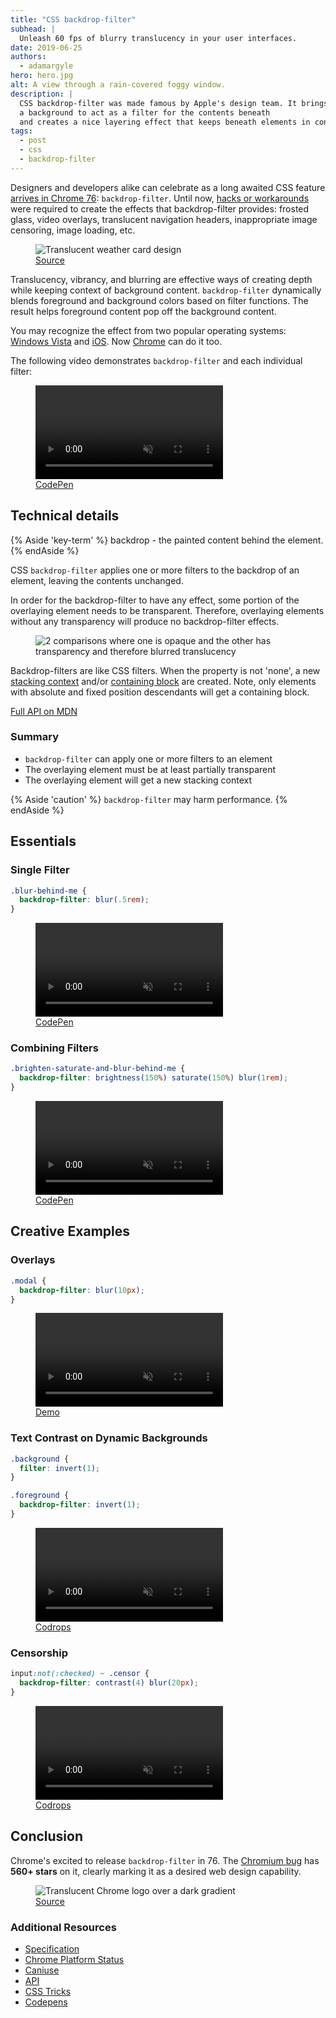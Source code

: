 ```yaml
---
title: "CSS backdrop-filter"
subhead: |
  Unleash 60 fps of blurry translucency in your user interfaces.
date: 2019-06-25
authors:
  - adamargyle
hero: hero.jpg
alt: A view through a rain-covered foggy window.
description: |
  CSS backdrop-filter was made famous by Apple's design team. It brings
  a background to act as a filter for the contents beneath
  and creates a nice layering effect that keeps beneath elements in context.
tags:
  - post
  - css
  - backdrop-filter
---
```


Designers and developers alike can celebrate as a long awaited CSS feature [arrives in Chrome 76](https://www.chromestatus.com/feature/5679432723333120): `backdrop-filter`. Until now, [hacks or workarounds](https://stackoverflow.com/questions/38145368/css-workaround-to-backdrop-filter) were required to create the effects that backdrop-filter provides: frosted glass, video overlays, translucent navigation headers, inappropriate image censoring, image loading, etc.

<figure class="w-figure w-figure--center">
  <img src="https://storage.googleapis.com/web-dev-assets/backdrop-filter/weather_app.jpg" alt="Translucent weather card design">
  <figcaption class="w-figcaption">
    <a href="https://dribbble.com/shots/733714-Weather-App?list=tags&tag=android" target="_blank">Source</a>
  </figcaption>
</figure>

Translucency, vibrancy, and blurring are effective ways of creating depth while keeping context of background content. `backdrop-filter` dynamically blends foreground and background colors based on filter functions. The result helps foreground content pop off the background content.

You may recognize the effect from two popular operating systems: [Windows Vista](https://i.kinja-img.com/gawker-media/image/upload/s--9RLXARU4--/c_scale,dpr_2.0,f_auto,fl_progressive,q_80,w_800/trgz8yivyyqrpcnwscu5.png) and [iOS](https://static.businessinsider.com/image/51fd2822eab8eae16e00000b-750.jpg). Now [Chrome](https://www.chromestatus.com/feature/5679432723333120) can do it too.

The following video demonstrates `backdrop-filter` and each individual filter:

<figure class="w-figure w-figure--fullbleed">
  <video controls autoplay loop muted class="w-screenshot">
    <source src="https://storage.googleapis.com/web-dev-assets/backdrop-filter/backdrop_filter-kitchen_sink.mp4" type="video/mp4">
  </video>
  <figcaption class="w-figcaption w-figcaption--fullbleed">
    <a href="https://codepen.io/robinrendle/pen/LmzLEL" target="_blank">CodePen</a>
  </figcaption>
</figure>


## Technical details
{% Aside 'key-term' %}
  backdrop - the painted content behind the element.
{% endAside %}

CSS `backdrop-filter` applies one or more filters to the backdrop of an element, leaving the contents unchanged.

In order for the backdrop-filter to have any effect, some portion of the overlaying element needs to be transparent. Therefore, overlaying elements without any transparency will produce no backdrop-filter effects.

<figure class="w-figure w-figure--center">
  <img src="https://storage.googleapis.com/web-dev-assets/backdrop-filter/backdrop-filter.png" alt="2 comparisons where one is opaque and the other has transparency and therefore blurred translucency">
</figure>

Backdrop-filters are like CSS filters. When the property is not 'none', a new [stacking context](https://www.w3.org/TR/CSS21/zindex.html) and/or [containing block](https://developer.mozilla.org/en-US/docs/Web/CSS/Containing_block) are created. Note, only elements with absolute and fixed position descendants will get a containing block.

<div>
  <a href="https://developer.mozilla.org/en-US/docs/Web/CSS/backdrop-filter" target="_blank" class="w-button w-button--secondary w-button--with-icon" data-icon="school">
    Full API on MDN
  </a>
</div>

### Summary
- `backdrop-filter` can apply one or more filters to an element
- The overlaying element must be at least partially transparent
- The overlaying element will get a new stacking context

{% Aside 'caution' %}
`backdrop-filter` may harm performance.
{% endAside %}


## Essentials

### Single Filter

```css
.blur-behind-me {
  backdrop-filter: blur(.5rem);
}
```

<figure class="w-figure">
  <video controls autoplay loop muted class="w-screenshot">
    <source src="https://storage.googleapis.com/web-dev-assets/backdrop-filter/backdrop_filter-rgb.mp4" type="video/mp4">
  </video>
  <figcaption class="w-figcaption">
    <a href="https://codepen.io/netsi1964/pen/JqBLPK" target="_blank">CodePen</a>
  </figcaption>
</figure>

### Combining Filters

```css
.brighten-saturate-and-blur-behind-me {
  backdrop-filter: brightness(150%) saturate(150%) blur(1rem);
}
```

<figure class="w-figure">
  <video controls autoplay loop muted class="w-screenshot">
    <source src="https://storage.googleapis.com/web-dev-assets/backdrop-filter/backdrop_filter-ambient_blur.mp4" type="video/mp4">
  </video>
  <figcaption class="w-figcaption">
    <a href="https://codepen.io/pepf/pen/GqZkdj" target="_blank">CodePen</a>
  </figcaption>
</figure>


## Creative Examples

### Overlays

```css
.modal {
  backdrop-filter: blur(10px);
}
```

<figure class="w-figure">
  <video controls autoplay loop muted class="w-screenshot">
    <source src="https://storage.googleapis.com/web-dev-assets/backdrop-filter/backdrop_filter-modal.mp4" type="video/mp4">
  </video>
  <figcaption class="w-figcaption">
    <a href="https://mfreed7.github.io/backdrop-filter-feature/examples/scrollable.html" target="_blank">Demo</a>
  </figcaption>
</figure>

### Text Contrast on Dynamic Backgrounds

```css
.background {
  filter: invert(1);
}

.foreground {
  backdrop-filter: invert(1);
}
```

<figure class="w-figure">
  <video controls autoplay loop muted class="w-screenshot">
    <source src="https://storage.googleapis.com/web-dev-assets/backdrop-filter/backdrop_filter-invert_color.mp4" type="video/mp4">
  </video>
  <figcaption class="w-figcaption">
    <a href="https://tympanus.net/codrops-playground/huijing/Qqpwg5Iy/editor" target="_blank">Codrops</a>
  </figcaption>
</figure>

### Censorship

```css
input:not(:checked) ~ .censor {
  backdrop-filter: contrast(4) blur(20px);
}
```

<figure class="w-figure">
  <video controls autoplay loop muted class="w-screenshot">
    <source src="https://storage.googleapis.com/web-dev-assets/backdrop-filter/backdrop_filter-censorship.mp4" type="video/mp4">
  </video>
  <figcaption class="w-figcaption">
    <a href="https://tympanus.net/codrops-playground/huijing/6cZVcORz/editor" target="_blank">Codrops</a>
  </figcaption>
</figure>


## Conclusion
Chrome's excited to release `backdrop-filter` in 76. The [Chromium bug](https://crbug.com/497522) has **560+ stars** on it, clearly marking it as a desired web design capability.

<figure class="w-figure">
  <img src="https://storage.googleapis.com/web-dev-assets/backdrop-filter/translucent-chrome.png" alt="Translucent Chrome logo over a dark gradient">
  <figcaption class="w-figcaption">
    <a href="https://dribbble.com/shots/1224915-Roundaque-Icons-Closeup-Chrome" target="_blank">Source</a>
  </figcaption>
</figure>

### Additional Resources
- [Specification](https://drafts.fxtf.org/filter-effects-2/#BackdropFilterProperty)
- [Chrome Platform Status](https://www.chromestatus.com/feature/5679432723333120)
- [Caniuse](http://caniuse.com/#feat=css-backdrop-filter)
- [API](https://developer.mozilla.org/en-US/docs/Web/CSS/backdrop-filter)
- [CSS Tricks](https://css-tricks.com/the-backdrop-filter-css-property/)
- [Codepens](https://codepen.io/tag/backdrop-filter/#)
